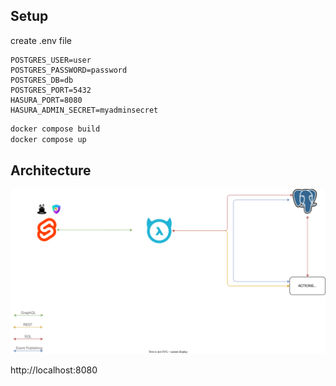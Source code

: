 ## Setup

create .env file
```env
POSTGRES_USER=user
POSTGRES_PASSWORD=password
POSTGRES_DB=db
POSTGRES_PORT=5432
HASURA_PORT=8080
HASURA_ADMIN_SECRET=myadminsecret
```

```sh 
docker compose build
docker compose up
```

## Architecture

![architecture](specs/Architecture.svg)

http://localhost:8080
